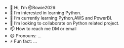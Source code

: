 - 👋 Hi, I’m @Bowie2026
- 👀 I’m interested in learning Python.
- 🌱 I’m currently learning Python,AWS and PowerBI.
- 💞️ I’m looking to collaborate on Python related project.
- 📫 How to reach me DM or email
- 😄 Pronouns: ...
- ⚡ Fun fact: ...

<!---
Bowie2026/Bowie2026 is a ✨ special ✨ repository because its `README.md` (this file) appears on your GitHub profile.
You can click the Preview link to take a look at your changes.
--->
